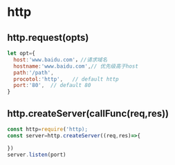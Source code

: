 # http

## http.request(opts)

```javascript
let opt={
  host:'www.baidu.com'，//请求域名
  hostname:'www.baidu.com',// 优先级高于host
  path:'/path',
  procotol:'http',   // default http
  port:'80',  // default 80
}
```

## http.createServer(callFunc(req,res))

```javascript {.line-numbers}
const http=require('http);
const server=http.createServer((req,res)=>{

})
server.listen(port)
```

